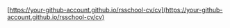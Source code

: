 [https://your-github-account.github.io/rsschool-cv/cv](https://your-github-account.github.io/rsschool-cv/cv)
